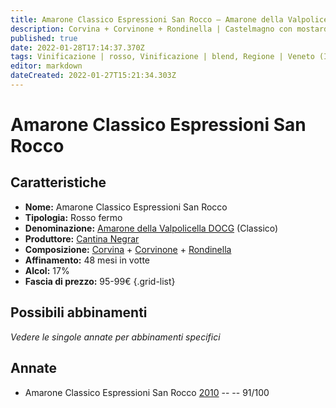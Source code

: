 ```yaml
---
title: Amarone Classico Espressioni San Rocco – Amarone della Valpolicella Classico DOCG – Cantina Negrar – Veneto (IT) – 95-99€ – 5★
description: Corvina + Corvinone + Rondinella | Castelmagno con mostarda
published: true
date: 2022-01-28T17:14:37.370Z
tags: Vinificazione | rosso, Vinificazione | blend, Regione | Veneto (IT), Vinificazione | fermo, Valutazioni | 5 stelle, Prezzi | 95-99€, Vitigni | Corvina, Vitigni | Rondinella, Vitigni | Corvinone, Alimento | Formaggi - Castelmagno, Aromatizzazione | con mostarda
editor: markdown
dateCreated: 2022-01-27T15:21:34.303Z
---
```


# Amarone Classico Espressioni San Rocco

## Caratteristiche
- **Nome:** <span class="nome">Amarone Classico Espressioni San Rocco</span>
- **Tipologia:** Rosso fermo
- **Denominazione:** <span class="denominazione">[Amarone della Valpolicella DOCG](/denominazioni/Italia/Veneto/DOCG/Amarone-della-Valpolicella)</span>  (Classico)
- **Produttore:** <span class="cantina">[Cantina Negrar](/produttori/Italia/Veneto/Cantina-Negrar)</span> 
- **Composizione:** [Corvina](/vitigni/Italia/bacca-nera/corvina) + [Corvinone](/vitigni/Italia/bacca-nera/corvinone) + [Rondinella](/vitigni/Italia/bacca-nera/rondinella)
- **Affinamento:** 48 mesi in votte
- **Alcol:** 17%
- **Fascia di prezzo:** 95-99€
{.grid-list}

## Possibili abbinamenti
*Vedere le singole annate per abbinamenti specifici*

## Annate
- Amarone Classico Espressioni San Rocco [2010](vini/Italia/Veneto/Cantina-Negrar/Amarone-Classico-Espressioni-San-Rocco/2010) -- <span class="star-5"></span> -- 91/100
